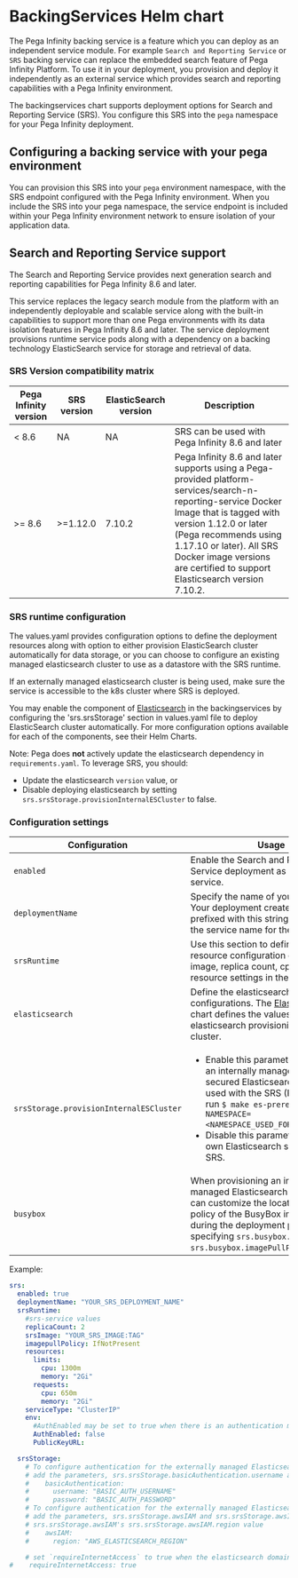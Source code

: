 # BackingServices Helm chart

The Pega Infinity backing service is a feature which you can deploy as an independent service module. For example `Search and Reporting Service` or `SRS` backing service can replace the embedded search feature of Pega Infinity Platform. To use it in your deployment, you provision and deploy it independently as an external service which provides search and reporting capabilities with a Pega Infinity environment.  

The backingservices chart supports deployment options for Search and Reporting Service (SRS). You configure this SRS into the `pega` namespace for your Pega Infinity deployment.

## Configuring a backing service with your pega environment

You can provision this SRS into your `pega` environment namespace, with the SRS endpoint configured with the Pega Infinity environment. When you include the SRS into your pega namespace, the service endpoint is included within your Pega Infinity environment network to ensure isolation of your application data.

## Search and Reporting Service support

The Search and Reporting Service provides next generation search and reporting capabilities for Pega Infinity 8.6 and later.

This service replaces the legacy search module from the platform with an independently deployable and scalable service along with the built-in capabilities to support more than one Pega environments with its data isolation features in Pega Infinity 8.6 and later.
The service deployment provisions runtime service pods along with a dependency on a backing technology ElasticSearch service for storage and retrieval of data. 

### SRS Version compatibility matrix

Pega Infinity version   | SRS version   | ElasticSearch version     | Description
---                     | ---           | ---                       | ---
< 8.6                   | NA            | NA                        | SRS can be used with Pega Infinity 8.6 and later
\>= 8.6                 | \>=1.12.0     | 7.10.2                    | Pega Infinity 8.6 and later supports using a Pega-provided platform-services/search-n-reporting-service Docker Image that is tagged with version 1.12.0 or later (Pega recommends using 1.17.10 or later). All SRS Docker image versions are certified to support Elasticsearch version 7.10.2.

### SRS runtime configuration

The values.yaml provides configuration options to define the deployment resources along with option to either provision ElasticSearch cluster automatically for data storage, or you can choose to configure an existing managed elasticsearch cluster to use as a datastore with the SRS runtime. 

If an externally managed elasticsearch cluster is being used, make sure the service is accessible to the k8s cluster where SRS is deployed.

You may enable the component of [Elasticsearch](https://github.com/helm/charts/tree/master/stable/elasticsearch/values.yaml) in the backingservices by configuring the 'srs.srsStorage' section in values.yaml file to deploy ElasticSearch cluster automatically. For more configuration options available for each of the components, see their Helm Charts.

Note: Pega does **not** actively update the elasticsearch dependency in `requirements.yaml`. To leverage SRS, you should:
* Update the elasticsearch `version` value, or
* Disable deploying elasticsearch by setting `srs.srsStorage.provisionInternalESCluster` to false.

### Configuration settings

Configuration                       | Usage
---                                 | ---
`enabled`                           | Enable the Search and Reporting Service deployment as a backing service.
`deploymentName`                    | Specify the name of your SRS cluster. Your deployment creates resources prefixed with this string. This is also the service name for the SRS.
`srsRuntime`                        | Use this section to define specific resource configuration options like image, replica count, cpu and memory resource settings in the SRS.
`elasticsearch`                     | Define the elasticsearch cluster configurations. The [Elasticsearch](https://github.com/helm/charts/tree/master/stable/elasticsearch/values.yaml) chart defines the values for elasticsearch provisioning in the cluster.
`srsStorage.provisionInternalESCluster` | <ul><li>Enable this parameter to provision an internally managed and secured Elasticsearch cluster to be used with the SRS (Requires you to run `$ make es-prerequisite NAMESPACE=<NAMESPACE_USED_FOR_DEPLOYMENT>`).</li><li>Disable this parameter to use your own Elasticsearch service with the SRS.</li></ul>
`busybox` | When provisioning an internally managed Elasticsearch cluster, you can customize the location and pull policy of the BusyBox image used during the deployment process by specifying `srs.busybox.image` and `srs.busybox.imagePullPolicy`.


Example:

```yaml
srs:
  enabled: true
  deploymentName: "YOUR_SRS_DEPLOYMENT_NAME"
  srsRuntime:
    #srs-service values
    replicaCount: 2
    srsImage: "YOUR_SRS_IMAGE:TAG"
    imagepullPolicy: IfNotPresent
    resources:
      limits:
        cpu: 1300m
        memory: "2Gi"
      requests:
        cpu: 650m
        memory: "2Gi"
    serviceType: "ClusterIP"
    env:
      #AuthEnabled may be set to true when there is an authentication mechanism in place between SRS and Pega Infinity.
      AuthEnabled: false
      PublicKeyURL:

  srsStorage:
    # To configure authentication for the externally managed Elasticsearch cluster to use Basic Authentication then uncomment
    # add the parameters, srs.srsStorage.basicAuthentication.username and srs.srsStorage.basicAuthentication.password
    #    basicAuthentication:
    #      username: "BASIC_AUTH_USERNAME"
    #      password: "BASIC_AUTH_PASSWORD"
    # To configure authentication for the externally managed Elasticsearch cluster to use an AWS IAM Role then uncomment and
    # add the parameters, srs.srsStorage.awsIAM and srs.srsStorage.awsIAM.region
    # srs.srsStorage.awsIAM's srs.srsStorage.awsIAM.region value
    #    awsIAM:
    #      region: "AWS_ELASTICSEARCH_REGION"

    # set `requireInternetAccess` to true when the elasticsearch domain is outside of the Kubernetes cluster network  and is available over internet
#    requireInternetAccess: true
```
